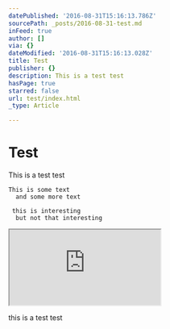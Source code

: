 ```yaml
---
datePublished: '2016-08-31T15:16:13.786Z'
sourcePath: _posts/2016-08-31-test.md
inFeed: true
author: []
via: {}
dateModified: '2016-08-31T15:16:13.028Z'
title: Test
publisher: {}
description: This is a test test
hasPage: true
starred: false
url: test/index.html
_type: Article

---
```

# Test

This is a test test

    This is some text
      and some more text
      
     this is interesting
      but not that interesting

<iframe src="https://the-grid.github.io/ed-userhtml/?g=eJw1zssKgzAQheFXkTyAEdzUYCwUod26KriLOjEBNWFmgvXtK70sv39zTu0tmhUywlELxxxJSQnrAFNOMbC3Rz6GVV4Tev0LKhGg-iMu5lg8sSpxptbdH_2rr-hWtd2zs8mKbPcTOy3KohCZAz87PnE58RkeAk6AWpw2yxJ2RrNRNAjbeGjBmEA0tfyebN4pmj0e" style=""></iframe>

this is a test test